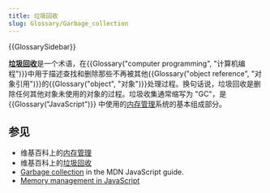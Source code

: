 ```yaml
---
title: 垃圾回收
slug: Glossary/Garbage_collection
---
```


{{GlossarySidebar}}

[**垃圾回收**](/zh-CN/docs/Web/JavaScript/Memory_management#垃圾回收)是一个术语，在{{Glossary("computer programming", "计算机编程")}}中用于描述查找和删除那些不再被其他{{Glossary("object reference", "对象引用")}}的{{Glossary("object", "对象")}}处理过程。换句话说，垃圾回收是删除任何其他对象未使用的对象的过程。垃圾收集通常缩写为 "GC"，是 {{Glossary("JavaScript")}} 中使用的[内存管理](/zh-CN/docs/Web/JavaScript/Memory_management)系统的基本组成部分。

## 参见

- 维基百科上的[内存管理](https://zh.wikipedia.org/wiki/記憶體管理)
- 维基百科上的[垃圾回收](<https://zh.wikipedia.org/wiki/垃圾回收_(計算機科學)>)
- [Garbage collection](/zh-CN/docs/Web/JavaScript/Memory_management#垃圾回收) in the MDN JavaScript guide.
- [Memory management in JavaScript](/zh-CN/docs/Web/JavaScript/Memory_management)
